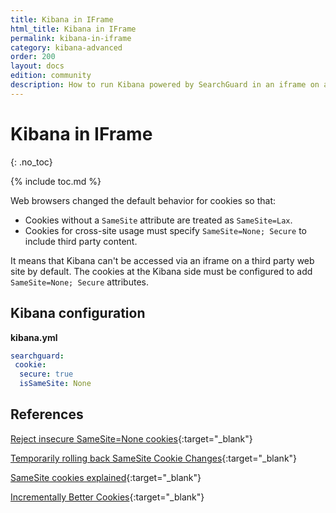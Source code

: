 ```yaml
---
title: Kibana in IFrame
html_title: Kibana in IFrame
permalink: kibana-in-iframe
category: kibana-advanced
order: 200
layout: docs
edition: community
description: How to run Kibana powered by SearchGuard in an iframe on a third party website.
---
```

<!---
Copyright 2022 floragunn GmbH
-->

# Kibana in IFrame
{: .no_toc}

{% include toc.md %}

Web browsers changed the default behavior for cookies so that:

* Cookies without a `SameSite` attribute are treated as `SameSite=Lax`.
* Cookies for cross-site usage must specify `SameSite=None; Secure` to include third party content.

It means that Kibana can't be accessed via an iframe on a third party web site by default. The cookies at the Kibana side must be configured to add `SameSite=None; Secure` attributes.

## Kibana configuration

**kibana.yml**
```yaml
searchguard:
 cookie:
  secure: true
  isSameSite: None
```

## References

[Reject insecure SameSite=None cookies](https://www.chromestatus.com/feature/5633521622188032){:target="_blank"}

[Temporarily rolling back SameSite Cookie Changes](https://blog.chromium.org/2020/04/temporarily-rolling-back-samesite.html){:target="_blank"}

[SameSite cookies explained](https://web.dev/samesite-cookies-explained/){:target="_blank"}

[Incrementally Better Cookies](https://tools.ietf.org/html/draft-west-cookie-incrementalism-00){:target="_blank"}

